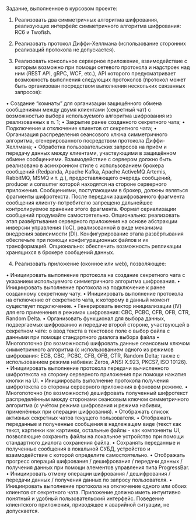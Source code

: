 Задание, выполненное в курсовом проекте:
1.	Реализовать два симметричных алгоритма шифрования, реализующих интерфейс симметричного алгоритма шифрования: RC6 и Twofish. 

2.	Реализовать протокол Диффи-Хеллмана (использование сторонних реализаций протокола не допускается). 

3.	Реализовать консольное серверное приложение, взаимодействие с которым возможно при помощи сетевого протокола и надстроек над ним (REST API, gRPC, WCF, etc.), API которого предусматривает возможность выполнения следующих протоколов (протокол может быть организован посредством выполнения нескольких связанных запросов):

•	Создание “комнаты” для организации защищённого обмена сообщениями между двумя клиентами (секретный чат) с возможностью выбора используемого алгоритма шифрования из реализованных в п. 1;
•	Закрытие ранее созданного секретного чата;
•	Подключение и отключение клиентов от секретного чата;
•	Организация распределения сеансового ключа симметричного алгоритма, сгенерированного посредством протокола Диффи-Хеллмана;
•	Обработка пользовательских запросов на приём и передачу данных между клиентами, участвующими в защищённом обмене сообщениями.
Взаимодействие с сервером должно быть реализовано в асинхронном стиле с использованием брокера сообщений (Redpanda, Apache Kafka, Apache ActiveMQ Artemis, RabbitMQ, MSMQ и т. д.), предоставляющего очередь сообщений, producer и consumer которой находятся на стороне серверного приложения. Сообщениями, поступающими в брокер, должны являться фрагменты шифротекста. После передачи зашифрованного фрагмента сообщения клиенту-потребителю запрещено дальнейшее контролируемое хранение этого фрагмента. Формат сериализации сообщений продумайте самостоятельно.
Опционально: реализовать этап развёртывания серверного приложения на основе абстракции инверсии управления (IoC), реализованной в виде механизма внедрения зависимости (DI). Конфигурирование этапа развёртывания обеспечьте при помощи конфигурационных файлов и их трансформаций.
Опционально: обеспечить возможность репликации хранящихся в брокере сообщений данных.

4.   Реализовать приложение (оконное или web), позволяющее:

•	Инициировать выполнение протокола на создание секретного чата с указанием используемого симметричного алгоритма шифрования.
•	Инициировать выполнение протокола на подключение к ранее созданному секретному чату.
•	Инициировать выполнение протокола на отключение от секретного чата, к которому в данный момент существует подключение.
•	Генерировать вектор инициализации (IV) для его применения в режимах шифрования: CBC, PCBC, CFB, OFB, CTR, Random Delta.
•	Организовать функционал для выбора данных, подвергаемых шифрованию и передаче второй стороне, участвующей в секретном чате:
o	ввод текста в текстовое поле
o	выбор файла с данными при помощи стандартного диалога выбора файла
•	Многопоточно (по возможности) шифровать данные сеансовым ключом симметричного алгоритма (с использованием одного из режимов шифрования: ECB, CBC, PCBC, CFB, OFB, CTR, Random Delta; также с использованием режима набивки: Zeros, ANSI X.923, PKCS7, ISO 10126).
•	Инициировать выполнение протокола передачи вычисленного шифротекста на сторону серверного приложения при помощи нажатия кнопки на UI.
•	Инициировать выполнение протокола получения шифротекста со стороны серверного приложения в фоновом режиме.
•	Многопоточно (по возможности) дешифровать полученный шифротекст распределённым между сторонами сеансовым ключом симметричного алгоритма (с учётом режима шифрования и режима набивки, применённых при операции шифрования).
•	Отображать список активных секретных чатов текущего пользователя.
•	Отображать переданные и полученные сообщения в надлежащем виде (текст как текст, картинки как картинки, остальные файлы - как компоненты UI, позволяющие сохранить файлы на локальное устройство при помощи стандартного диалога сохранения файла.
•	Сохранять переданные и полученные сообщения в локальной СУБД, устройство и взаимодействие с которой определите самостоятельно.
•	Отображать прогресс операций шифрования / дешифрования / передачи данных / получения данных при помощи элементов управления типа ProgressBar.
•	Инициировать отмену операции шифрования / дешифрования / передачи данных / получения данных по запросу пользователя.
•	Инициировать выполнение протокола на отключение одного или обоих клиентов от секретного чата.
Приложение должно иметь интуитивно понятный и удобный пользовательский интерфейс. Поведение клиентского приложения, приводящее к аварийной ситуации, не допускается.
